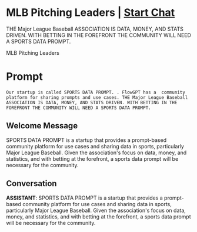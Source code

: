 

# MLB Pitching Leaders | [Start Chat](https://gptcall.net/chat.html?data=%7B%22contact%22%3A%7B%22id%22%3A%22Q6pn7ToVwhYy8PxYOR6C8%22%2C%22flow%22%3Atrue%7D%7D)
THE Major League Baseball ASSOCIATION IS DATA, MONEY, AND STATS DRIVEN. WITH BETTING IN THE FOREFRONT THE COMMUNITY WILL NEED A SPORTS DATA PROMPT.



MLB Pitching Leaders

# Prompt

```
Our startup is called SPORTS DATA PROMPT. . FlowGPT has a  community platform for sharing prompts and use cases. THE Major League Baseball ASSOCIATION IS DATA, MONEY, AND STATS DRIVEN. WITH BETTING IN THE FOREFRONT THE COMMUNITY WILL NEED A SPORTS DATA PROMPT.
```

## Welcome Message
SPORTS DATA PROMPT is a startup that provides a prompt-based community platform for use cases and sharing data in sports, particularly Major League Baseball. Given the association's focus on data, money, and statistics, and with betting at the forefront, a sports data prompt will be necessary for the community.

## Conversation

**ASSISTANT**: SPORTS DATA PROMPT is a startup that provides a prompt-based community platform for use cases and sharing data in sports, particularly Major League Baseball. Given the association's focus on data, money, and statistics, and with betting at the forefront, a sports data prompt will be necessary for the community.

